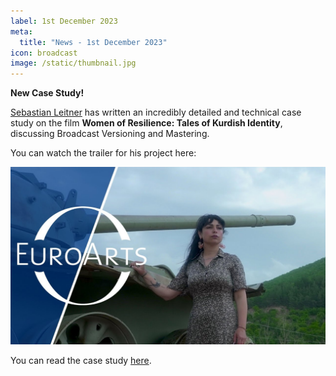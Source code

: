 ```yaml
---
label: 1st December 2023
meta:
  title: "News - 1st December 2023"
icon: broadcast
image: /static/thumbnail.jpg
---
```


**New Case Study!**

[Sebastian Leitner](https://www.sebastianleitner.com) has written an incredibly detailed and technical case study on the film **Women of Resilience: Tales of Kurdish Identity**, discussing Broadcast Versioning and Mastering.

You can watch the trailer for his project here:

[![](/static/women-of-resilience-youtube.jpeg)](https://www.youtube.com/watch?v=IK84DbiUOwA)

You can read the case study [here](/case-studies/women-of-resilience/).